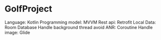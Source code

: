 # GolfProject
Language: Kotlin
Programming model: MVVM
Rest api: Retrofit
Local Data: Room Database
Handle background thread avoid ANR: Coroutine
Handle image: Glide
